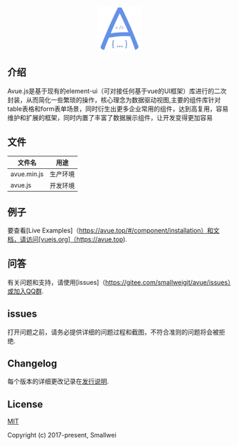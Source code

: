 <p align="center"><a href="https://avue.top" target="_blank" rel="noopener noreferrer"><img width="100" src="/images/logo.jpg" alt="Avue logo"></a></p>

## 介绍
  Avue.js是基于现有的element-ui（可对接任何基于vue的UI框架）库进行的二次封装，从而简化一些繁琐的操作，核心理念为数据驱动视图,主要的组件库针对table表格和form表单场景，同时衍生出更多企业常用的组件，达到高复用，容易维护和扩展的框架，同时内置了丰富了数据展示组件，让开发变得更加容易

## 文件

| 文件名 | 用途 |
|-------------|----------|
| avue.min.js | 生产环境	|
| avue.js     | 开发环境	|

## 例子

要查看[Live Examples]（https://avue.top/#/component/installation）和文档，请访问[vuejs.org]（https://avue.top).

## 问答

有关问题和支持，请使用[issues]（https://gitee.com/smallweigit/avue/issues）或加入QQ群.

## issues

打开问题之前，请务必提供详细的问题过程和截图，不符合准则的问题将会被拒绝.

## Changelog

每个版本的详细更改记录在[发行说明](https://gitee.com/smallweigit/avue/releases).

## License

[MIT](http://opensource.org/licenses/MIT)

Copyright (c) 2017-present, Smallwei
